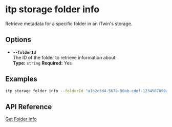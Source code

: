 # itp storage folder info

Retrieve metadata for a specific folder in an iTwin's storage.

## Options

- **`--folderId`**  
  The ID of the folder to retrieve information about.  
  **Type:** `string` **Required:** Yes

## Examples

```bash
itp storage folder info --folderId "a1b2c3d4-5678-90ab-cdef-1234567890ab"
```

## API Reference

[Get Folder Info](https://developer.bentley.com/apis/storage/operations/get-folder/)
